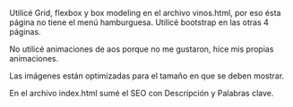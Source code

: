 Utilicé Grid, flexbox y box modeling en el archivo vinos.html, por eso ésta página no tiene el menú hamburguesa.
Utilicé bootstrap en las otras 4 páginas. 

No utilicé animaciones de aos porque no me gustaron, hice mis propias animaciones.

Las imágenes están optimizadas para el tamaño en que se deben mostrar.

En el archivo index.html sumé el SEO con Descripción y Palabras clave.


